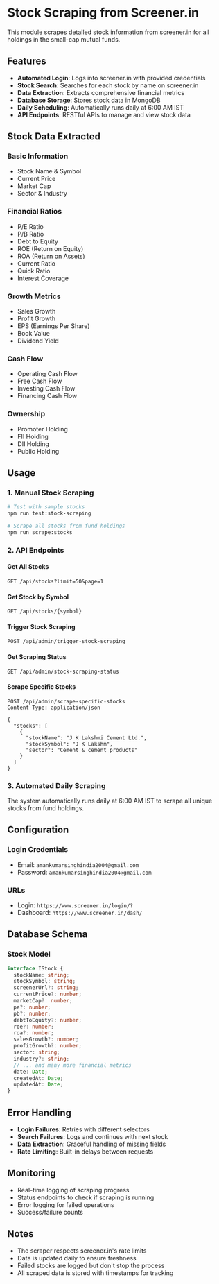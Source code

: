 # Stock Scraping from Screener.in

This module scrapes detailed stock information from screener.in for all holdings in the small-cap mutual funds.

## Features

- **Automated Login**: Logs into screener.in with provided credentials
- **Stock Search**: Searches for each stock by name on screener.in
- **Data Extraction**: Extracts comprehensive financial metrics
- **Database Storage**: Stores stock data in MongoDB
- **Daily Scheduling**: Automatically runs daily at 6:00 AM IST
- **API Endpoints**: RESTful APIs to manage and view stock data

## Stock Data Extracted

### Basic Information

- Stock Name & Symbol
- Current Price
- Market Cap
- Sector & Industry

### Financial Ratios

- P/E Ratio
- P/B Ratio
- Debt to Equity
- ROE (Return on Equity)
- ROA (Return on Assets)
- Current Ratio
- Quick Ratio
- Interest Coverage

### Growth Metrics

- Sales Growth
- Profit Growth
- EPS (Earnings Per Share)
- Book Value
- Dividend Yield

### Cash Flow

- Operating Cash Flow
- Free Cash Flow
- Investing Cash Flow
- Financing Cash Flow

### Ownership

- Promoter Holding
- FII Holding
- DII Holding
- Public Holding

## Usage

### 1. Manual Stock Scraping

```bash
# Test with sample stocks
npm run test:stock-scraping

# Scrape all stocks from fund holdings
npm run scrape:stocks
```

### 2. API Endpoints

#### Get All Stocks

```http
GET /api/stocks?limit=50&page=1
```

#### Get Stock by Symbol

```http
GET /api/stocks/{symbol}
```

#### Trigger Stock Scraping

```http
POST /api/admin/trigger-stock-scraping
```

#### Get Scraping Status

```http
GET /api/admin/stock-scraping-status
```

#### Scrape Specific Stocks

```http
POST /api/admin/scrape-specific-stocks
Content-Type: application/json

{
  "stocks": [
    {
      "stockName": "J K Lakshmi Cement Ltd.",
      "stockSymbol": "J K Lakshm",
      "sector": "Cement & cement products"
    }
  ]
}
```

### 3. Automated Daily Scraping

The system automatically runs daily at 6:00 AM IST to scrape all unique stocks from fund holdings.

## Configuration

### Login Credentials

- Email: `amankumarsinghindia2004@gmail.com`
- Password: `amankumarsinghindia2004@gmail.com`

### URLs

- Login: `https://www.screener.in/login/?`
- Dashboard: `https://www.screener.in/dash/`

## Database Schema

### Stock Model

```typescript
interface IStock {
  stockName: string;
  stockSymbol: string;
  screenerUrl?: string;
  currentPrice?: number;
  marketCap?: number;
  pe?: number;
  pb?: number;
  debtToEquity?: number;
  roe?: number;
  roa?: number;
  salesGrowth?: number;
  profitGrowth?: number;
  sector: string;
  industry?: string;
  // ... and many more financial metrics
  date: Date;
  createdAt: Date;
  updatedAt: Date;
}
```

## Error Handling

- **Login Failures**: Retries with different selectors
- **Search Failures**: Logs and continues with next stock
- **Data Extraction**: Graceful handling of missing fields
- **Rate Limiting**: Built-in delays between requests

## Monitoring

- Real-time logging of scraping progress
- Status endpoints to check if scraping is running
- Error logging for failed operations
- Success/failure counts

## Notes

- The scraper respects screener.in's rate limits
- Data is updated daily to ensure freshness
- Failed stocks are logged but don't stop the process
- All scraped data is stored with timestamps for tracking
